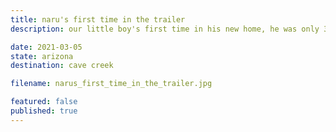 ```yaml
---
title: naru's first time in the trailer
description: our little boy's first time in his new home, he was only 3 months old here!

date: 2021-03-05
state: arizona
destination: cave creek

filename: narus_first_time_in_the_trailer.jpg

featured: false
published: true
---
```

